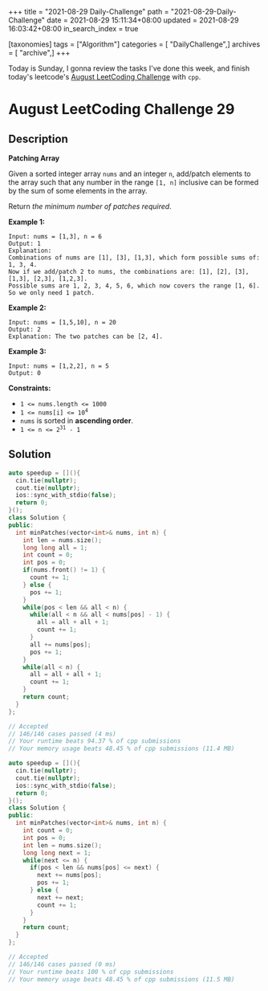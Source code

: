 +++
title = "2021-08-29 Daily-Challenge"
path = "2021-08-29-Daily-Challenge"
date = 2021-08-29 15:11:34+08:00
updated = 2021-08-29 16:03:42+08:00
in_search_index = true

[taxonomies]
tags = ["Algorithm"]
categories = [ "DailyChallenge",]
archives = [ "archive",]
+++

Today is Sunday, I gonna review the tasks I've done this week, and finish today's leetcode's [August LeetCoding Challenge](https://leetcode.com/explore/challenge/card/august-leetcoding-challenge-2021/617/week-5-august-29th-august-31st/3956/) with `cpp`.

<!-- more -->

# August LeetCoding Challenge 29

## Description

**Patching Array**

Given a sorted integer array `nums` and an integer `n`, add/patch elements to the array such that any number in the range `[1, n]` inclusive can be formed by the sum of some elements in the array.

Return *the minimum number of patches required*.

 

**Example 1:**

```
Input: nums = [1,3], n = 6
Output: 1
Explanation:
Combinations of nums are [1], [3], [1,3], which form possible sums of: 1, 3, 4.
Now if we add/patch 2 to nums, the combinations are: [1], [2], [3], [1,3], [2,3], [1,2,3].
Possible sums are 1, 2, 3, 4, 5, 6, which now covers the range [1, 6].
So we only need 1 patch.
```

**Example 2:**

```
Input: nums = [1,5,10], n = 20
Output: 2
Explanation: The two patches can be [2, 4].
```

**Example 3:**

```
Input: nums = [1,2,2], n = 5
Output: 0
```

 

**Constraints:**

<ul>
	<li><code>1 &lt;= nums.length &lt;= 1000</code></li>
	<li><code>1 &lt;= nums[i] &lt;= 10<sup>4</sup></code></li>
	<li><code>nums</code> is sorted in <strong>ascending order</strong>.</li>
	<li><code>1 &lt;= n &lt;= 2<sup>31</sup> - 1</code></li>
</ul>


## Solution

``` cpp
auto speedup = [](){
  cin.tie(nullptr);
  cout.tie(nullptr);
  ios::sync_with_stdio(false);
  return 0;
}();
class Solution {
public:
  int minPatches(vector<int>& nums, int n) {
    int len = nums.size();
    long long all = 1;
    int count = 0;
    int pos = 0;
    if(nums.front() != 1) {
      count += 1;
    } else {
      pos += 1;
    }
    while(pos < len && all < n) {
      while(all < n && all < nums[pos] - 1) {
        all = all + all + 1;
        count += 1;
      }
      all += nums[pos];
      pos += 1;
    }
    while(all < n) {
      all = all + all + 1;
      count += 1;
    }
    return count;
  }
};

// Accepted
// 146/146 cases passed (4 ms)
// Your runtime beats 94.37 % of cpp submissions
// Your memory usage beats 48.45 % of cpp submissions (11.4 MB)
```

``` cpp
auto speedup = [](){
  cin.tie(nullptr);
  cout.tie(nullptr);
  ios::sync_with_stdio(false);
  return 0;
}();
class Solution {
public:
  int minPatches(vector<int>& nums, int n) {
    int count = 0;
    int pos = 0;
    int len = nums.size();
    long long next = 1;
    while(next <= n) {
      if(pos < len && nums[pos] <= next) {
        next += nums[pos];
        pos += 1;
      } else {
        next += next;
        count += 1;
      }
    }
    return count;
  }
};

// Accepted
// 146/146 cases passed (0 ms)
// Your runtime beats 100 % of cpp submissions
// Your memory usage beats 48.45 % of cpp submissions (11.5 MB)
```

